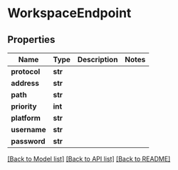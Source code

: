 # WorkspaceEndpoint


## Properties

Name | Type | Description | Notes
------------ | ------------- | ------------- | -------------
**protocol** | **str** |  | 
**address** | **str** |  | 
**path** | **str** |  | 
**priority** | **int** |  | 
**platform** | **str** |  | 
**username** | **str** |  | 
**password** | **str** |  | 

[[Back to Model list]](../#documentation-for-models) [[Back to API list]](../#documentation-for-api-endpoints) [[Back to README]](../)


